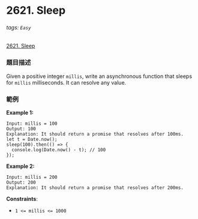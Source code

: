 # 2621. Sleep

###### tags: `Easy`

[2621. Sleep](https://leetcode.com/problems/sleep/)

### 題目描述

Given a positive integer `millis`, write an asynchronous function that sleeps for `millis` milliseconds. It can resolve any value.

### 範例

**Example 1:**

```
Input: millis = 100
Output: 100
Explanation: It should return a promise that resolves after 100ms.
let t = Date.now();
sleep(100).then(() => {
  console.log(Date.now() - t); // 100
});
```

**Example 2:**

```
Input: millis = 200
Output: 200
Explanation: It should return a promise that resolves after 200ms.
```

**Constraints**:

- `1 <= millis <= 1000`
